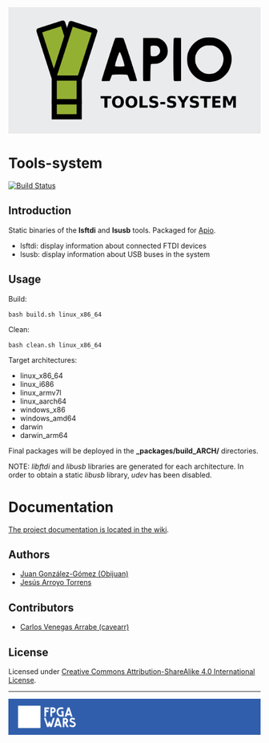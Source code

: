 [![](https://github.com/FPGAwars/tools-system/raw/master/wiki/Logos/Apio-tool-systems-github.png)](https://github.com/FPGAwars/tools-system/wiki)

# Tools-system

[![Build Status](https://travis-ci.org/FPGAwars/tools-system.svg?branch=v1.1.1)](https://travis-ci.org/FPGAwars/tools-system)

## Introduction

Static binaries of the **lsftdi** and **lsusb** tools. Packaged for [Apio](https://github.com/FPGAwars/apio).

* lsftdi: display information about connected FTDI devices
* lsusb: display information about USB buses in the system

## Usage

Build:

```
bash build.sh linux_x86_64
```

Clean:

```
bash clean.sh linux_x86_64
```

Target architectures:
* linux_x86_64
* linux_i686
* linux_armv7l
* linux_aarch64
* windows_x86
* windows_amd64
* darwin
* darwin_arm64

Final packages will be deployed in the **\_packages/build_ARCH/** directories.

NOTE: *libftdi* and *libusb* libraries are generated for each architecture. In order to obtain a static *libusb* library, *udev* has been disabled.

# Documentation

[The project documentation is located in the wiki](https://github.com/FPGAwars/tools-system/wiki).

## Authors

* [Juan González-Gómez (Obijuan)](https://github.com/Obijuan)
* [Jesús Arroyo Torrens](https://github.com/Jesus89)

## Contributors
* [Carlos Venegas Arrabe (cavearr)](https://github.com/cavearr)

## License

Licensed under [Creative Commons Attribution-ShareAlike 4.0 International License](http://creativecommons.org/licenses/by-sa/4.0/).

-------
[![](https://github.com/FPGAwars/icestudio-wiki/raw/main/Logos/fgpawars-banner.svg)](https://fpgawars.github.io/)